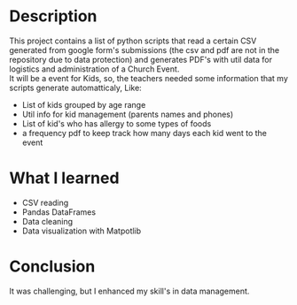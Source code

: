 # Description
This project contains a list of python scripts that read a certain CSV generated from google form's submissions (the csv and pdf are not in the repository due to data protection) and generates PDF's with util data for logistics and administration of a Church Event. <br> 
It will be a event for Kids, so, the teachers needed some information that my scripts generate automatticaly, Like:

-  List of kids grouped by age range
-  Util info for kid management (parents names and phones)
-  List of kid's who has allergy to some types of foods
-  a frequency pdf to keep track how many days each kid went to the event

# What I learned

- CSV reading
- Pandas DataFrames
- Data cleaning
- Data visualization with Matpotlib

# Conclusion 
It was challenging, but I enhanced my skill's in data management.


